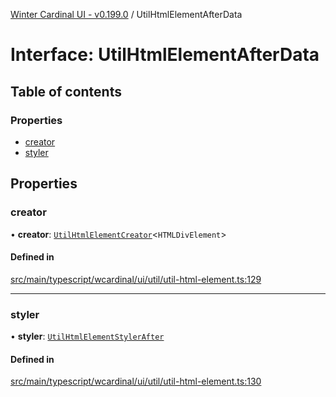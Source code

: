 [Winter Cardinal UI - v0.199.0](../index.md) / UtilHtmlElementAfterData

# Interface: UtilHtmlElementAfterData

## Table of contents

### Properties

- [creator](UtilHtmlElementAfterData.md#creator)
- [styler](UtilHtmlElementAfterData.md#styler)

## Properties

### creator

• **creator**: [`UtilHtmlElementCreator`](../index.md#utilhtmlelementcreator)<`HTMLDivElement`\>

#### Defined in

[src/main/typescript/wcardinal/ui/util/util-html-element.ts:129](https://github.com/winter-cardinal/winter-cardinal-ui/blob/v0.199.0/src/main/typescript/wcardinal/ui/util/util-html-element.ts#L129)

___

### styler

• **styler**: [`UtilHtmlElementStylerAfter`](../index.md#utilhtmlelementstylerafter)

#### Defined in

[src/main/typescript/wcardinal/ui/util/util-html-element.ts:130](https://github.com/winter-cardinal/winter-cardinal-ui/blob/v0.199.0/src/main/typescript/wcardinal/ui/util/util-html-element.ts#L130)
